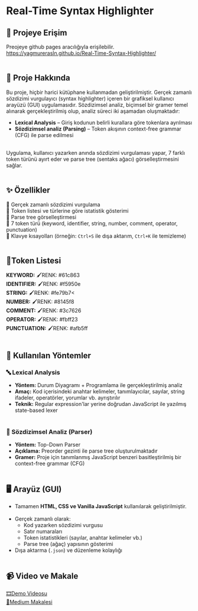 # Real-Time Syntax Highlighter 
## 🎯 Projeye Erişim<br>
Preojeye github pages aracılığıyla erişilebilir.<br>
https://yagmurerasln.github.io/Real-Time-Syntax-Highlighter/<br><br>

## 📌 Proje Hakkında
Bu proje, hiçbir harici kütüphane kullanmadan geliştirilmiştir. Gerçek zamanlı sözdizimi vurgulayıcı (syntax highlighter) içeren bir grafiksel kullanıcı arayüzü (GUI) uygulamasıdır. Sözdizimsel analiz, biçimsel bir gramer temel alınarak gerçekleştirilmiş olup, analiz süreci iki aşamadan oluşmaktadır:<br>
- **Lexical Analysis** – Giriş kodunun belirli kurallara göre tokenlara ayrılması <br> 
- **Sözdizimsel analiz (Parsing)** – Token akışının context-free grammar (CFG) ile parse edilmesi<br><br>

Uygulama, kullanıcı yazarken anında sözdizimi vurgulaması yapar, 7 farklı token türünü ayırt eder ve parse tree (sentaks ağacı) görselleştirmesini sağlar.<br><br>

## ✨ Özellikler
🍄 Gerçek zamanlı sözdizimi vurgulama<br>
🍄 Token listesi ve türlerine göre istatistik gösterimi  <br>
🍄 Parse tree görselleştirmesi <br> 
🍄 7 token türü (keyword, identifier, string, number, comment, operator, punctuation) <br>
🍄 Klavye kısayolları (örneğin: `Ctrl+S` ile dışa aktarım, `Ctrl+K` ile temizleme)  <br><br>

## 🎨Token Listesi
**KEYWORD:**        🖌RENK: #61c863<br>
**IDENTIFIER:**     🖌RENK: #f5950e<br>
**STRING:**         🖌RENK: #fe79b7<<br>
**NUMBER:**         🖌RENK: #8145f8 <br>
**COMMENT:**        🖌RENK: #3c7626<br>
**OPERATOR:**       🖌RENK: #fbff23<br>
**PUNCTUATION:**    🖌RENK: #afb5ff<br><br>

## 🧠 Kullanılan Yöntemler
### 🔤 Lexical Analysis
- **Yöntem:** Durum Diyagramı + Programlama ile gerçekleştirilmiş analiz<br>
- **Amaç:** Kod içerisindeki anahtar kelimeler, tanımlayıcılar, sayılar, string ifadeler, operatörler, yorumlar vb. ayrıştırılır<br>
- **Teknik:** Regular expression'lar yerine doğrudan JavaScript ile yazılmış state-based lexer<br><br>

### 🌳 Sözdizimsel Analiz (Parser)
- **Yöntem:** Top-Down Parser
- **Açıklama:** Preorder gezinti ile parse tree oluşturulmaktadır<br>
- **Gramer:** Proje için tanımlanmış JavaScript benzeri basitleştirilmiş bir context-free grammar (CFG)<br><br>

## 🖥️ Arayüz (GUI)
- Tamamen **HTML, CSS ve Vanilla JavaScript** kullanılarak geliştirilmiştir.<br><br>
- Gerçek zamanlı olarak:<br>
  - Kod yazarken sözdizimi vurgusu<br>
  - Satır numaraları<br>
  - Token istatistikleri (sayılar, anahtar kelimeler vb.)<br>
  - Parse tree (ağaç) yapısının gösterimi<br>
- Dışa aktarma (`.json`) ve düzenleme kolaylığı<br><br>


## 📹 Video ve Makale
[🎞Demo Videosu](https://www.youtube.com/watch?v=zaXuLADMxJI)<br>
[📝Medium Makalesi](https://medium.com/@yagmureraslan55/real-time-syntax-highlighter-ger%C3%A7ek-zamanl%C4%B1-s%C3%B6zdizimi-analizi-ve-parse-tree-g%C3%B6rselle%C5%9Ftirmesi-28eda220f2e1)

